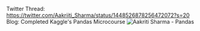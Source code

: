 Twitter Thread: https://twitter.com/Aakriiti_Sharma/status/1448526878256472072?s=20
Blog: 
Completed Kaggle's Pandas Microcourse
![Aakriti Sharma - Pandas](https://user-images.githubusercontent.com/43930106/136688794-a54647fc-c85a-47bf-a89f-3a7a1955011b.png)
